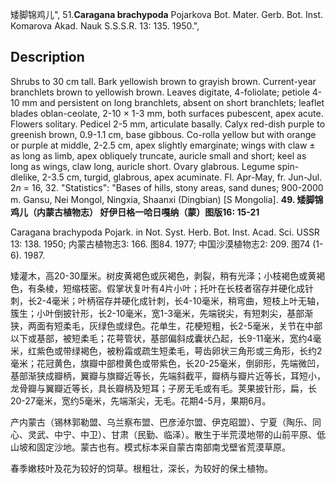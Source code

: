 矮脚锦鸡儿",
51.**Caragana brachypoda** Pojarkova Bot. Mater. Gerb. Bot. Inst. Komarova Akad. Nauk S.S.S.R. 13: 135. 1950.",

## Description
Shrubs to 30 cm tall. Bark yellowish brown to grayish brown. Current-year branchlets brown to yellowish brown. Leaves digitate, 4-foliolate; petiole 4-10 mm and persistent on long branchlets, absent on short branchlets; leaflet blades oblan-ceolate, 2-10 × 1-3 mm, both surfaces pubescent, apex acute. Flowers solitary. Pedicel 2-5 mm, articulate basally. Calyx red-dish purple to greenish brown, 0.9-1.1 cm, base gibbous. Co-rolla yellow but with orange or purple at middle, 2-2.5 cm, apex slightly emarginate; wings with claw ± as long as limb, apex obliquely truncate, auricle small and short; keel as long as wings, claw long, auricle short. Ovary glabrous. Legume spin-dlelike, 2-3.5 cm, turgid, glabrous, apex acuminate. Fl. Apr-May, fr. Jun-Jul. 2*n* = 16, 32.
  "Statistics": "Bases of hills, stony areas, sand dunes; 900-2000 m. Gansu, Nei Mongol, Ningxia, Shaanxi (Dingbian) [S Mongolia].
**49. 矮脚锦鸡儿（内蒙古植物志） 好伊日格一哈日嘎纳（蒙）图版16: 15-21**

Caragana brachypoda Pojark. in Not. Syst. Herb. Bot. Inst. Acad. Sci. USSR 13: 138. 1950; 内蒙古植物志3: 166. 图84. 1977; 中国沙漠植物志2: 209. 图74 (1-6). 1987.

矮灌木，高20-30厘米。树皮黄褐色或灰褐色，剥裂，稍有光泽；小枝褐色或黄褐色，有条棱，短缩枝密。假掌状复叶有4片小叶；托叶在长枝者宿存并硬化成针刺，长2-4毫米；叶柄宿存并硬化成针刺，长4-10毫米，稍弯曲，短枝上叶无轴，簇生；小叶倒披针形，长2-10毫米，宽1-3毫米，先端锐尖，有短刺尖，基部渐狭，两面有短柔毛，灰绿色或绿色。花单生，花梗短粗，长2-5毫米，关节在中部以下或基部，被短柔毛；花萼管状，基部偏斜成囊状凸起，长9-11毫米，宽约4毫米，红紫色或带绿褐色，被粉霜或疏生短柔毛，萼齿卵状三角形或三角形，长约2毫米；花冠黄色，旗瓣中部橙黄色或带紫色，长20-25毫米，倒卵形，先端微凹，基部渐狭成瓣柄，翼瓣与旗瓣近等长，先端斜截平，瓣柄与瓣片近等长，耳短小，龙骨瓣与翼瓣近等长，具长瓣柄及短耳；子房无毛或有毛。荚果披针形，扁，长20-27毫米，宽约5毫米，先端渐尖，无毛。花期4-5月，果期6月。

产内蒙古（锡林郭勒盟、乌兰察布盟、巴彦淖尔盟、伊克昭盟）、宁夏（陶乐、同心、灵武、中宁、中卫）、甘肃（民勤、临泽）。散生于半荒漠地带的山前平原、低山坡和固定沙地。蒙古也有。模式标本采自蒙古南部南戈壁省荒漠草原。

春季嫩枝叶及花为较好的饲草。根粗壮，深长，为较好的保土植物。
